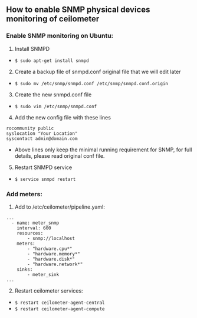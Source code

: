 ##  How to enable SNMP physical devices monitoring of ceilometer
### Enable SNMP monitoring on Ubuntu:
1. Install SNMPD
  * `$ sudo apt-get install snmpd`

2. Create a backup file of snmpd.conf original file that we will edit later
  * `$ sudo mv /etc/snmp/snmpd.conf /etc/snmp/snmpd.conf.origin`

3. Create the new snmpd.conf file
  * `$ sudo vim /etc/snmp/snmpd.conf`

4. Add the new config file with these lines
  ```
  rocommunity public
  syslocation "Your Location"
  syscontact admin@domain.com
  ```
  * Above lines only keep the minimal running requirement for SNMP, for full details, please read original conf file.

5. Restart SNMPD service
  * `$ service snmpd restart`


### Add meters:
1. Add to /etc/ceilometer/pipeline.yaml:
```
...
  - name: meter_snmp
    interval: 600
    resources:
        - snmp://localhost
    meters:
        - "hardware.cpu*"
        - "hardware.memory*"
        - "hardware.disk*"
        - "hardware.network*"
    sinks:
        - meter_sink
...
```

2. Restart ceilometer services:
  * `$ restart ceilometer-agent-central`
  * `$ restart ceilometer-agent-compute`
